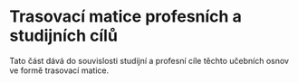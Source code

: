 # Trasovací matice profesních a studijních cílů

Tato část dává do souvislosti studijní a profesní cíle těchto učebních osnov ve formě trasovací matice.
